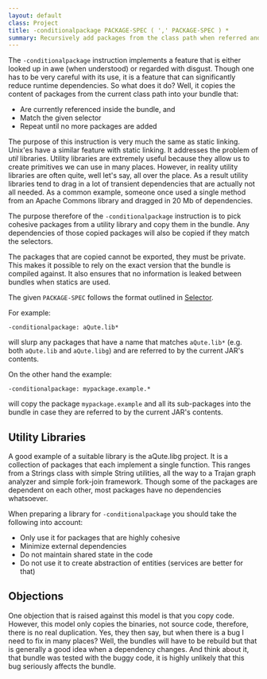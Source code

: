 ```yaml
---
layout: default
class: Project
title: -conditionalpackage PACKAGE-SPEC ( ',' PACKAGE-SPEC ) *  
summary: Recursively add packages from the class path when referred and when they match one of the package specifications. 
---
```

The `-conditionalpackage` instruction implements a feature that is either looked up in awe (when understood) or regarded with disgust. Though one has to be very careful with its use, it is a feature that can significantly reduce runtime dependencies. So what does it do? Well, it copies the content of packages from the current class path into your bundle that:

* Are currently referenced inside the bundle, and
* Match the given selector
* Repeat until no more packages are added

The purpose of this instruction is very much the same as static linking. Unix'es have a similar feature with static linking. It addresses the problem of _util_ libraries. Utility libraries are extremely useful because they allow us to create primitives we can use in many places. However, in reality utility libraries are often quite, well let's say, all over the place. As a result utility libraries tend to drag in a lot of transient dependencies that are actually not all needed. As a common example, someone once used a single method from an Apache Commons library and dragged in 20 Mb of dependencies.

The purpose therefore of the `-conditionalpackage` instruction is to pick cohesive packages from a utility library and copy them in the bundle. Any dependencies of those copied packages will also be copied if they match the selectors.

The packages that are copied cannot be exported, they must be private. This makes it possible to rely on the exact version that the bundle is compiled against. It also ensures that no information is leaked between bundles when statics are used. 

The given `PACKAGE-SPEC` follows the format outlined in [Selector](../820-instructions.html#selector).

For example:

	-conditionalpackage: aQute.lib*

will slurp any packages that have a name that matches `aQute.lib*` (e.g. both `aQute.lib` and `aQute.libg`) and are referred to by the current JAR's contents.

On the other hand the example:

    -conditionalpackage: mypackage.example.*
    
will copy the package `mypackage.example` and all its sub-packages into the bundle in case they are referred to by the current JAR's contents.  

## Utility Libraries

A good example of a suitable library is the aQute.libg project. It is a collection of packages that each implement a single function. This ranges from a Strings class with simple String utilities, all the way to a Trajan graph analyzer and simple fork-join framework. Though some of the packages are dependent on each other, most packages have no dependencies whatsoever.

When preparing a library for `-conditionalpackage` you should take the following into account:

* Only use it for packages that are highly cohesive
* Minimize external dependencies
* Do not maintain shared state in the code
* Do not use it to create abstraction of entities (services are better for that)

## Objections

One objection that is raised against this model is that you copy code. However, this model only copies the binaries, not source code, therefore, there is no real duplication. Yes, they then say, but when there is a bug I need to fix in many places? Well, the bundles will have to be rebuild but that is generally a good idea when a dependency changes. And think about it, that bundle was tested with the buggy code, it is highly unlikely that this bug seriously affects the bundle.
   